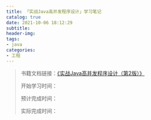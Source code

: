 ```yaml
---
title: 「实战Java高并发程序设计」学习笔记
catalog: true
date: 2021-10-06 18:12:29
subtitle:
header-img:
tags:
- java
categories:
- 工程
---
```


> 书籍文档链接：[《实战Java高并发程序设计（第2版）》](https://book.douban.com/subject/30358019/)
> 
> 开始学习时间：
> 
> 预计完成时间：
> 
> 实际完成时间：